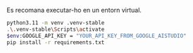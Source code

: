 Es recomana executar-ho en un entorn virtual. 
```bash
python3.11 -m venv .venv-stable
.\.venv-stable\Scripts\activate
$env:GOOGLE_API_KEY = "YOUR_API_KEY_FROM_GOOGLE_AISTUDIO"
pip install -r requirements.txt
```